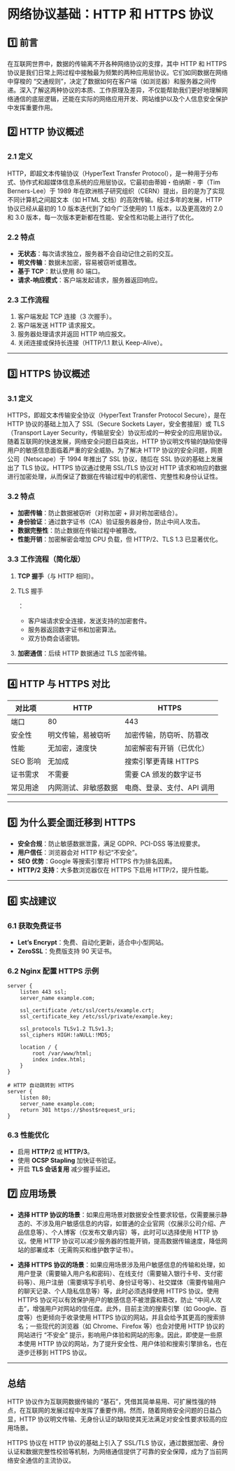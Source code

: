 # 网络协议基础：HTTP 和 HTTPS 协议

## 1️⃣ 前言

在互联网世界中，数据的传输离不开各种网络协议的支撑，其中 HTTP 和 HTTPS 协议是我们日常上网过程中接触最为频繁的两种应用层协议。它们如同数据在网络中穿梭的 “交通规则”，决定了数据如何在客户端（如浏览器）和服务器之间传递。深入了解这两种协议的本质、工作原理及差异，不仅能帮助我们更好地理解网络通信的底层逻辑，还能在实际的网络应用开发、网站维护以及个人信息安全保护中发挥重要作用。



## 2️⃣ HTTP 协议概述

### 2.1 定义

HTTP，即超文本传输协议（HyperText Transfer Protocol），是一种用于分布式、协作式和超媒体信息系统的应用层协议。它最初由蒂姆・伯纳斯 - 李（Tim Berners-Lee）于 1989 年在欧洲核子研究组织（CERN）提出，目的是为了实现不同计算机之间超文本（如 HTML 文档）的高效传输。经过多年的发展，HTTP 协议已经从最初的 1.0 版本迭代到了如今广泛使用的 1.1 版本，以及更高效的 2.0 和 3.0 版本，每一次版本更新都在性能、安全性和功能上进行了优化。

### 2.2 特点

- **无状态**：每次请求独立，服务器不会自动记住之前的交互。
- **明文传输**：数据未加密，容易被窃听或篡改。
- **基于 TCP**：默认使用 80 端口。
- **请求-响应模式**：客户端发起请求，服务器返回响应。

### 2.3 工作流程

1. 客户端发起 TCP 连接（3 次握手）。
2. 客户端发送 HTTP 请求报文。
3. 服务器处理请求并返回 HTTP 响应报文。
4. 关闭连接或保持长连接（HTTP/1.1 默认 Keep-Alive）。

------

## 3️⃣ HTTPS 协议概述

### 3.1 定义

HTTPS，即超文本传输安全协议（HyperText Transfer Protocol Secure），是在 HTTP 协议的基础上加入了 SSL（Secure Sockets Layer，安全套接层）或 TLS（Transport Layer Security，传输层安全）协议形成的一种安全的应用层协议。随着互联网的快速发展，网络安全问题日益突出，HTTP 协议明文传输的缺陷使得用户的敏感信息面临着严重的安全威胁。为了解决 HTTP 协议的安全问题，网景公司（Netscape）于 1994 年推出了 SSL 协议，随后在 SSL 协议的基础上发展出了 TLS 协议。HTTPS 协议通过使用 SSL/TLS 协议对 HTTP 请求和响应的数据进行加密处理，从而保证了数据在传输过程中的机密性、完整性和身份认证性。

### 3.2 特点

- **加密传输**：防止数据被窃听（对称加密 + 非对称加密结合）。
- **身份验证**：通过数字证书（CA）验证服务器身份，防止中间人攻击。
- **数据完整性**：防止数据在传输过程中被篡改。
- **性能开销**：加密解密会增加 CPU 负载，但 HTTP/2、TLS 1.3 已显著优化。

### 3.3 工作流程（简化版）

1. **TCP 握手**（与 HTTP 相同）。

2. TLS 握手

   ：

   - 客户端请求安全连接，发送支持的加密套件。
   - 服务器返回数字证书和加密算法。
   - 双方协商会话密钥。

3. **加密通信**：后续 HTTP 数据通过 TLS 加密传输。

------

## 4️⃣ HTTP 与 HTTPS 对比

| 对比项   | HTTP                 | HTTPS                      |
| -------- | -------------------- | -------------------------- |
| 端口     | 80                   | 443                        |
| 安全性   | 明文传输，易被窃听   | 加密传输，防窃听、防篡改   |
| 性能     | 无加密，速度快       | 加密解密有开销（已优化）   |
| SEO 影响 | 无加成               | 搜索引擎更青睐 HTTPS       |
| 证书需求 | 不需要               | 需要 CA 颁发的数字证书     |
| 常见用途 | 内网测试、非敏感数据 | 电商、登录、支付、API 调用 |

------

## 5️⃣ 为什么要全面迁移到 HTTPS

- **安全合规**：防止敏感数据泄露，满足 GDPR、PCI-DSS 等法规要求。
- **用户信任**：浏览器会对 HTTP 标记“不安全”。
- **SEO 优势**：Google 等搜索引擎将 HTTPS 作为排名因素。
- **HTTP/2 支持**：大多数浏览器仅在 HTTPS 下启用 HTTP/2，提升性能。

------

## 6️⃣ 实战建议

### 6.1 获取免费证书

- **Let’s Encrypt**：免费、自动化更新，适合中小型网站。
- **ZeroSSL**：免费版支持 90 天证书。

### 6.2 Nginx 配置 HTTPS 示例

```nginx
server {
    listen 443 ssl;
    server_name example.com;

    ssl_certificate /etc/ssl/certs/example.crt;
    ssl_certificate_key /etc/ssl/private/example.key;

    ssl_protocols TLSv1.2 TLSv1.3;
    ssl_ciphers HIGH:!aNULL:!MD5;

    location / {
        root /var/www/html;
        index index.html;
    }
}

# HTTP 自动跳转到 HTTPS
server {
    listen 80;
    server_name example.com;
    return 301 https://$host$request_uri;
}
```

### 6.3 性能优化

- 启用 **HTTP/2** 或 **HTTP/3**。
- 使用 **OCSP Stapling** 加快证书验证。
- 开启 **TLS 会话复用** 减少握手延迟。

## 7️⃣ 应用场景

- **选择 HTTP 协议的场景**：如果应用场景对数据安全性要求较低，仅需要展示静态的、不涉及用户敏感信息的内容，如普通的企业官网（仅展示公司介绍、产品信息等）、个人博客（仅发布文章内容）等，此时可以选择使用 HTTP 协议。使用 HTTP 协议可以减少服务器的性能开销，提高数据传输速度，降低网站的部署成本（无需购买和维护数字证书）。

- **选择 HTTPS 协议的场景**：如果应用场景涉及用户敏感信息的传输和处理，如用户登录（需要输入用户名和密码）、在线支付（需要输入银行卡号、支付密码等）、用户注册（需要填写手机号、身份证号等）、社交媒体（需要传输用户的聊天记录、个人隐私信息等）等，此时必须选择使用 HTTPS 协议。使用 HTTPS 协议可以有效保护用户的敏感信息不被泄露和篡改，防止 “中间人攻击”，增强用户对网站的信任度。此外，目前主流的搜索引擎（如 Google、百度等）也更倾向于收录使用 HTTPS 协议的网站，并且会给予其更高的搜索排名；一些现代的浏览器（如 Chrome、Firefox 等）也会对使用 HTTP 协议的网站进行 “不安全” 提示，影响用户体验和网站的形象。因此，即使是一些原本使用 HTTP 协议的网站，为了提升安全性、用户体验和搜索引擎排名，也在逐步迁移到 HTTPS 协议。

------

## 总结

HTTP 协议作为互联网数据传输的 “基石”，凭借其简单易用、可扩展性强的特点，在互联网的发展过程中发挥了重要作用。然而，随着网络安全问题的日益凸显，HTTP 协议明文传输、无身份认证的缺陷使其无法满足对安全性要求较高的应用场景。

HTTPS 协议在 HTTP 协议的基础上引入了 SSL/TLS 协议，通过数据加密、身份认证和数据完整性校验等机制，为网络通信提供了可靠的安全保障，成为了当前网络安全通信的主流协议。